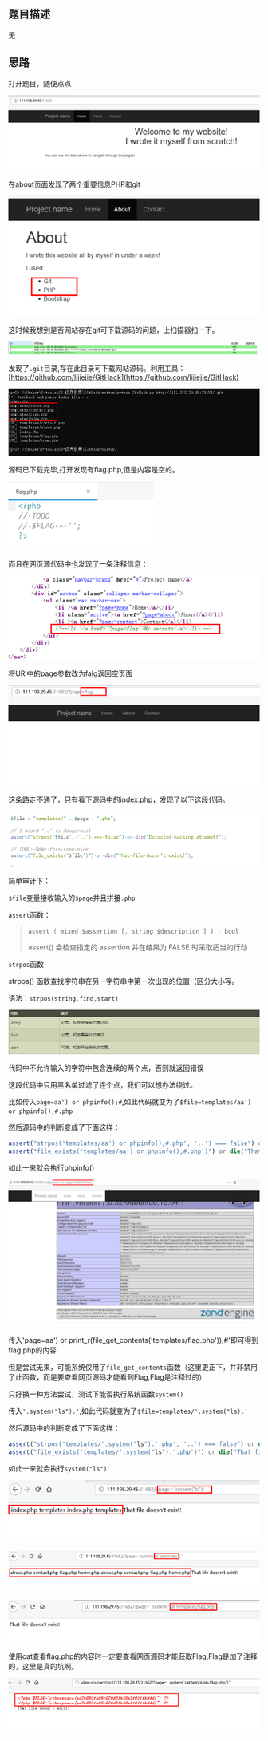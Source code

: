 ## 题目描述

无

## 思路

打开题目，随便点点

![20190829215609.png](https://raw.githubusercontent.com/handbye/images/master/20190829215609.png)

在about页面发现了两个重要信息PHP和git

![20190829215650.png](https://raw.githubusercontent.com/handbye/images/master/20190829215650.png)

这时候我想到是否网站存在git可下载源码的问题，上扫描器扫一下。

![20190829221954.png](https://raw.githubusercontent.com/handbye/images/master/20190829221954.png)

发现了`.git`目录,存在此目录可下载网站源码。利用工具：[https://github.com/lijiejie/GitHack](https://github.com/lijiejie/GitHack)

![20190829222546.png](https://raw.githubusercontent.com/handbye/images/master/20190829222546.png)

源码已下载完毕,打开发现有flag.php,但是内容是空的。

![20190829222901.png](https://raw.githubusercontent.com/handbye/images/master/20190829222901.png)

而且在网页源代码中也发现了一条注释信息：

![20190829222945.png](https://raw.githubusercontent.com/handbye/images/master/20190829222945.png)

将URl中的page参数改为falg返回空页面

![20190829223047.png](https://raw.githubusercontent.com/handbye/images/master/20190829223047.png)

这条路走不通了，只有看下源码中的index.php，发现了以下这段代码。

![20190829223240.png](https://raw.githubusercontent.com/handbye/images/master/20190829223240.png)

简单审计下：

`$file`变量接收输入的`$page`并且拼接`.php`

`assert`函数：

> `assert ( mixed $assertion [, string $description ] ) : bool `
>
> assert() 会检查指定的 assertion 并在结果为 FALSE 时采取适当的行动

`strpos`函数

strpos() 函数查找字符串在另一字符串中第一次出现的位置（区分大小写。

语法：`strpos(string,find,start)`

![20190829225328.png](https://raw.githubusercontent.com/handbye/images/master/20190829225328.png)

代码中不允许输入的字符中包含连续的两个点，否则就返回错误

这段代码中只用黑名单过滤了连个点，我们可以想办法绕过。

比如传入`page=aa') or phpinfo();#`,如此代码就变为了`$file=templates/aa') or phpinfo();#.php`

然后源码中的判断变成了下面这样：

```php
assert("strpos('templates/aa') or phpinfo();#.php', '..') === false") or die("Detected hacking attempt!");
assert("file_exists('templates/aa') or phpinfo();#.php')") or die("That file doesn't exist!");
```

如此一来就会执行phpinfo()

![20190829231400.png](https://raw.githubusercontent.com/handbye/images/master/20190829231400.png)

传入'page=aa') or print_r(file_get_contents('templates/flag.php'));#'即可得到flag.php的内容

但是尝试无果，可能系统仅用了`file_get_contents`函数（这里更正下，并非禁用了此函数，而是要查看网页源码才能看到Flag,Flag是注释过的）

只好换一种方法尝试，测试下能否执行系统函数`system()`

传入`'.system("ls").'`,如此代码就变为了`$file=templates/'.system("ls).'`

然后源码中的判断变成了下面这样：

```php
assert("strpos('templates/'.system("ls").'.php', '..') === false") or die("Detected hacking attempt!");
assert("file_exists('templates/'.system("ls").'.php')") or die("That file doesn't exist!");
```

如此一来就会执行`system("ls")`

![20190829233140.png](https://raw.githubusercontent.com/handbye/images/master/20190829233140.png)

![20190829233317.png](https://raw.githubusercontent.com/handbye/images/master/20190829233317.png)

![20190829234823.png](https://raw.githubusercontent.com/handbye/images/master/20190829234823.png)

使用cat查看flag.php的内容时一定要查看网页源码才能获取Flag,Flag是加了注释的，这里是真的坑啊。

![20190829234938.png](https://raw.githubusercontent.com/handbye/images/master/20190829234938.png)
